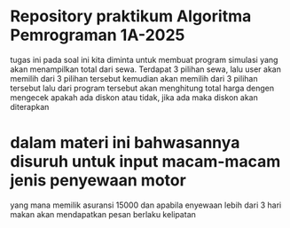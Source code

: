 # Repository praktikum Algoritma Pemrograman 1A-2025
tugas ini 
pada soal ini kita diminta untuk membuat program simulasi yang akan menampilkan total dari sewa. Terdapat 3 pilihan sewa, lalu user akan memilih dari 3 pilihan tersebut kemudian akan memilih dari 3 pilihan tersebut lalu dari program tersebut akan menghitung total harga dengen mengecek apakah ada diskon atau tidak, jika ada maka diskon akan diterapkan
# dalam materi ini bahwasannya disuruh untuk input macam-macam jenis penyewaan motor
yang mana memilik asuransi 15000 dan apabila enyewaan lebih dari 3 hari makan akan mendapatkan pesan berlaku kelipatan

